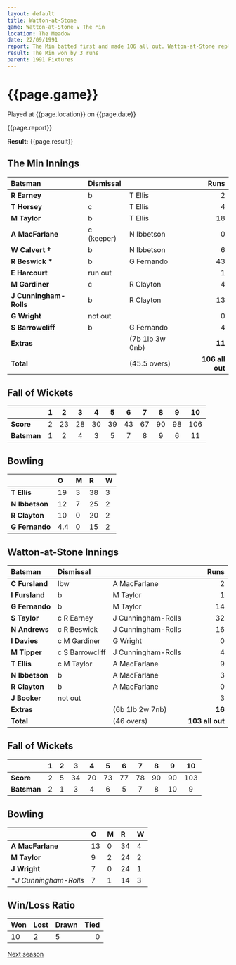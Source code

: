 ```yaml
---
layout: default
title: Watton-at-Stone
game: Watton-at-Stone v The Min
location: The Meadow
date: 22/09/1991
report: The Min batted first and made 106 all out. Watton-at-Stone replied with 103 all out
result: The Min won by 3 runs
parent: 1991 Fixtures
---
```


# {{page.game}}

Played at {{page.location}} on {{page.date}}

{{page.report}}

**Result:** {{page.result}}

## The Min Innings

| Batsman | Dismissal |  | Runs |
|:---|:---|---|---:|
| **R Earney** | b | T Ellis | 2 | 
| **T Horsey** | c | T Ellis | 4 | 
| **M Taylor** | b | T Ellis | 18 | 
| **A MacFarlane** | c (keeper) | N Ibbetson | 0 | 
| **W Calvert &#8224;** | b | N Ibbetson | 6 | 
| **R Beswick &#42;** | b | G Fernando | 43 | 
| **E Harcourt** | run out |  | 1 | 
| **M Gardiner** | c | R Clayton | 4 | 
| **J Cunningham-Rolls** | b | R Clayton| 13 | 
| **G Wright** | not out |  | 0 | 
| **S Barrowcliff** | b | G Fernando | 4 | 
| **Extras** | | (7b 1lb 3w 0nb) | **11** | 
| **Total** | | (45.5 overs) | **106 all out** | 

## Fall of Wickets

| | 1 | 2 | 3 | 4 | 5 | 6 | 7 | 8 | 9 | 10 |
|---|:---:|:---:|:---:|:---:|:---:|:---:|:---:|:---:|:---:|:---:|
| **Score** | 2 | 23 | 28 | 30 | 39 | 43 | 67 | 90 | 98 | 106 | 
| **Batsman** | 1 | 2 | 4 | 3 | 5 | 7 | 8 | 9 | 6 | 11 | 

## Bowling

| | O | M | R | W |
|---|:---|:---|:---|:---|
| **T Ellis** | 19 | 3 | 38 | 3 | 
| **N Ibbetson** | 12 | 7 | 25 | 2 | 
| **R Clayton** | 10 | 0 | 20 | 2 | 
| **G Fernando** | 4.4 | 0 | 15 | 2 | 

## Watton-at-Stone Innings

| Batsman | Dismissal |  | Runs |
|:---|:---|---|---:|
| **C Fursland** | lbw | A MacFarlane | 2 | 
| **I Fursland** | b | M Taylor | 1 | 
| **G Fernando** | b | M Taylor | 14 | 
| **S Taylor** | c R Earney | J Cunningham-Rolls | 32 | 
| **N Andrews** | c R Beswick | J Cunningham-Rolls | 16 | 
| **I Davies** | c M Gardiner | G Wright | 0 |
| **M Tipper** | c S Barrowcliff | J Cunningham-Rolls | 4 | 
| **T Ellis** | c M Taylor | A MacFarlane | 9 |
| **N Ibbetson** | b | A MacFarlane | 3 | 
| **R Clayton** | b | A MacFarlane | 0 | 
| **J Booker** | not out |  | 3 |
| **Extras** | | (6b 1lb 2w 7nb) | **16** | 
| **Total** | | (46 overs) | **103 all out** | 

## Fall of Wickets

| | 1 | 2 | 3 | 4 | 5 | 6 | 7 | 8 | 9 | 10 |
|---|:---:|:---:|:---:|:---:|:---:|:---:|:---:|:---:|:---:|:---:|
| **Score** | 2 | 5 | 34 | 70 | 73 | 77 | 78 | 90 | 90 | 103 |
| **Batsman** | 2 | 1 | 3 | 4 | 6 | 5 | 7 | 8 | 10 | 9 |

## Bowling

| | O | M | R | W |
|---|:---|:---|:---|:---|
| **A MacFarlane** | 13 | 0 | 34 | 4 | 
| **M Taylor** | 9 | 2 | 24 | 2 | 
| **J Wright** | 7 | 0 | 24 | 1 | 
| **J Cunningham-Rolls* | 7 | 1 | 14 | 3 |

## Win/Loss Ratio

| Won | Lost | Drawn | Tied |
|:---|:---|:---|---:|
| 10 | 2 | 5 | 0 |

[Next season](../1992)